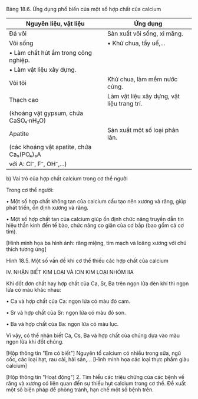 Bảng 18.6. Ứng dụng phổ biến của một số hợp chất của calcium

Nguyên liệu, vật liệu | Ứng dụng
--- | ---
Đá vôi | Sản xuất vôi sống, xi măng.
Vôi sống | • Khử chua, tẩy uế,...
 | • Làm chất hút ẩm trong công nghiệp.
 | • Làm vật liệu xây dựng.
Vôi tôi | Khử chua, làm mềm nước cứng.
Thạch cao | Làm vật liệu xây dựng, vật liệu trang trí.
(khoáng vật gypsum, chứa CaSO₄·nH₂O) |
Apatite | Sản xuất một số loại phân lân.
(các khoáng vật apatite, chứa Ca₅(PO₄)₃A |
với A: Cl⁻, F⁻, OH⁻,...) |

b) Vai trò của hợp chất calcium trong cơ thể người

Trong cơ thể người:

• Một số hợp chất không tan của calcium cấu tạo nên xương và răng, giúp phát triển, ổn định xương và răng.

• Một số hợp chất tan của calcium giúp ổn định chức năng truyền dẫn tín hiệu thần kinh đến tế bào, chức năng co giãn của cơ bắp (bao gồm cả cơ tim).

[Hình minh họa ba hình ảnh: răng miệng, tim mạch và loãng xương với chú thích tương ứng]

Hình 18.5. Một số vấn đề khi cơ thể thiếu các hợp chất của calcium

IV. NHẬN BIẾT KIM LOẠI VÀ ION KIM LOẠI NHÓM IIA

Khi đốt đơn chất hay hợp chất của Ca, Sr, Ba trên ngọn lửa đèn khí thì ngọn lửa có màu khác nhau:

• Ca và hợp chất của Ca: ngọn lửa có màu đỏ cam.

• Sr và hợp chất của Sr: ngọn lửa có màu đỏ son.

• Ba và hợp chất của Ba: ngọn lửa có màu lục.

Vì vậy, có thể nhận biết Ca, Cs, Ba và hợp chất của chúng dựa vào màu ngọn lửa khi đốt chúng.

[Hộp thông tin "Em có biết"]
Nguyên tố calcium có nhiều trong sữa, ngũ cốc, các loại hạt, rau cải, hải sản,...
[Hình minh họa các loại thực phẩm giàu calcium]

[Hộp thông tin "Hoạt động"]
2. Tìm hiểu các triệu chứng của các bệnh về răng và xương có liên quan đến sự thiếu hụt calcium trong cơ thể.
Đề xuất một số biện pháp để phòng tránh, hạn chế một số bệnh trên.